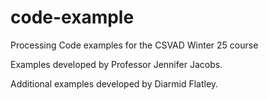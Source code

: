 # code-example

Processing Code examples for the CSVAD Winter 25 course

Examples developed by Professor Jennifer Jacobs.

Additional examples developed by Diarmid Flatley.
